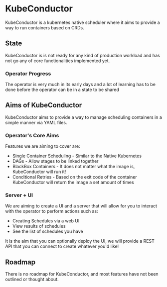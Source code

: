 # KubeConductor

KubeConductor is a kubernetes native scheduler where it aims to provide a way to run containers based on CRDs.

## State

KubeConductor is is not ready for any kind of production workload and has not go any of core functionalities implemented yet.

### Operator Progress

The operator is very much in its early days and a lot of learning has to be done before the operator can be in a state to be shared

## Aims of KubeConductor

KubeConductor aims to provide a way to manage scheduling containers in a simple manner via YAML files.

### Operator's Core Aims

Features we are aiming to cover are:

* Single Container Scheduling - Similar to the Native Kubernetes
* DAGs - Allow stages to be linked together 
* BlackBox Containers - It does not matter what the image is, KubeConductor will run it!
* Conditional Retries - Based on the exit code of the container KubeConductor will return the image a set amount of times

### Server + UI

We are aiming to create a UI and a server that will allow for you to interact with the operator to perform actions such as:

* Creating Schedules via a web UI
* View results of schedules
* See the list of schedules you have

It is the aim that you can optionally deploy the UI, we will provide a REST API that you can connect to create whatever you'd like!

## Roadmap

There is no roadmap for KubeConductor, and most features have not been outlined or thought about.

